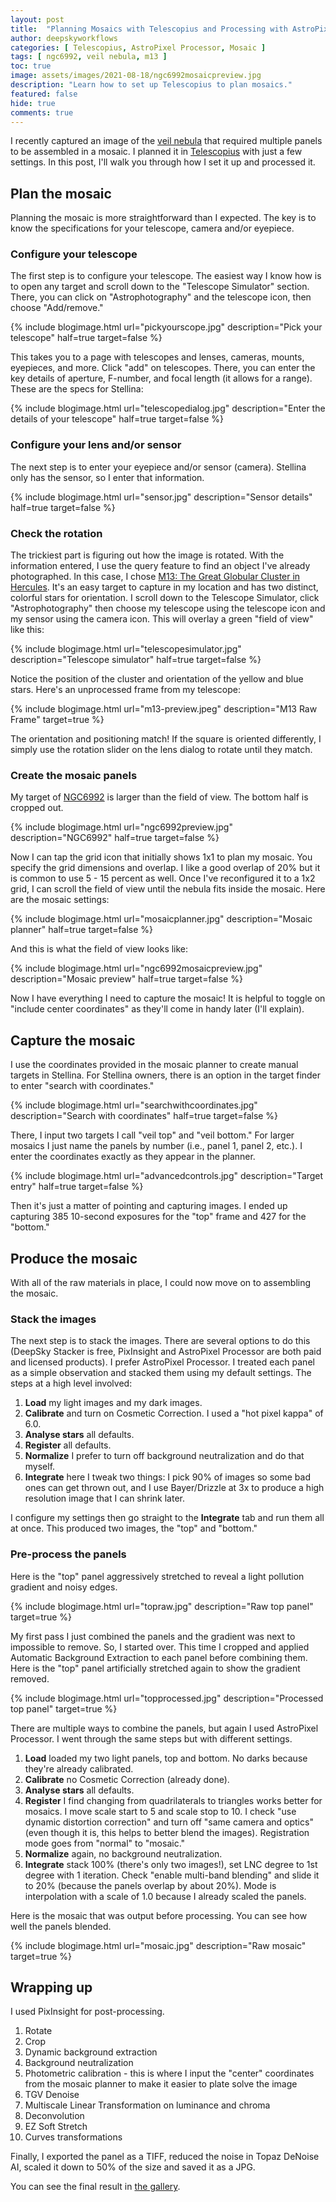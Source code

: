 ```yaml
---
layout: post
title:  "Planning Mosaics with Telescopius and Processing with AstroPixel Processor"
author: deepskyworkflows
categories: [ Telescopius, AstroPixel Processor, Mosaic ]
tags: [ ngc6992, veil nebula, m13 ]
toc: true
image: assets/images/2021-08-18/ngc6992mosaicpreview.jpg
description: "Learn how to set up Telescopius to plan mosaics."
featured: false
hide: true
comments: true
---
```


I recently captured an image of the [veil nebula](/gallery/ngc6992-veil-nebula) that required multiple panels to be assembled in a mosaic. I planned it in [Telescopius](https://telescopius.com) with just a few settings. In this post, I'll walk you through how I set it up and processed it.

## Plan the mosaic

Planning the mosaic is more straightforward than I expected. The key is to know the specifications for your telescope, camera and/or eyepiece.

### Configure your telescope

The first step is to configure your telescope. The easiest way I know how is to open any target and scroll down to the "Telescope Simulator" section. There, you can click on "Astrophotography" and the telescope icon, then choose "Add/remove."

{% include blogimage.html url="pickyourscope.jpg" description="Pick your telescope" half=true target=false %}

This takes you to a page with telescopes and lenses, cameras, mounts, eyepieces, and more. Click "add" on telescopes. There, you can enter the key details of aperture, F-number, and focal length (it allows for a range). These are the specs for Stellina:

{% include blogimage.html url="telescopedialog.jpg" description="Enter the details of your telescope" half=true target=false %}

### Configure your lens and/or sensor

The next step is to enter your eyepiece and/or sensor (camera). Stellina only has the sensor, so I enter that information.

{% include blogimage.html url="sensor.jpg" description="Sensor details" half=true target=false %}

### Check the rotation

The trickiest part is figuring out how the image is rotated. With the information entered, I use the query feature to find an object I've already photographed. In this case, I chose [M13: The Great Globular Cluster in Hercules](/gallery/m13-hercules/). It's an easy target to capture in my location and has two distinct, colorful stars for orientation. I scroll down to the Telescope Simulator, click "Astrophotography" then choose my telescope using the telescope icon and my sensor using the camera icon. This will overlay a green "field of view" like this:

{% include blogimage.html url="telescopesimulator.jpg" description="Telescope simulator" half=true target=false %}

Notice the position of the cluster and orientation of the yellow and blue stars. Here's an unprocessed frame from my telescope:

{% include blogimage.html url="m13-preview.jpeg" description="M13 Raw Frame" target=true %}

The orientation and positioning match! If the square is oriented differently, I simply use the rotation slider on the lens dialog to rotate until they match.

### Create the mosaic panels

My target of [NGC6992](/gallery/ngc6992-veil-nebula/) is larger than the field of view. The bottom half is cropped out.

{% include blogimage.html url="ngc6992preview.jpg" description="NGC6992" half=true target=false %} 

Now I can tap the grid icon that initially shows 1x1 to plan my mosaic. You specify the grid dimensions and overlap. I like a good overlap of 20% but it is common to use 5 - 15 percent as well. Once I've reconfigured it to a 1x2 grid, I can scroll the field of view until the nebula fits inside the mosaic. Here are the mosaic settings:

{% include blogimage.html url="mosaicplanner.jpg" description="Mosaic planner" half=true target=false %}

And this is what the field of view looks like:

{% include blogimage.html url="ngc6992mosaicpreview.jpg" description="Mosaic preview" half=true target=false %}

Now I have everything I need to capture the mosaic! It is helpful to toggle on "include center coordinates" as they'll come in handy later (I'll explain).

## Capture the mosaic

I use the coordinates provided in the mosaic planner to create manual targets in Stellina. For Stellina owners, there is an option in the target finder to enter "search with coordinates." 

{% include blogimage.html url="searchwithcoordinates.jpg" description="Search with coordinates" half=true target=false %}

There, I input two targets I call "veil top" and "veil bottom." For larger mosaics I just name the panels by number (i.e., panel 1, panel 2, etc.). I enter the coordinates exactly as they appear in the planner.

{% include blogimage.html url="advancedcontrols.jpg" description="Target entry" half=true target=false %}

Then it's just a matter of pointing and capturing images. I ended up capturing 385 10-second exposures for the "top" frame and 427 for the "bottom."

## Produce the mosaic

With all of the raw materials in place, I could now move on to assembling the mosaic.

### Stack the images

The next step is to stack the images. There are several options to do this (DeepSky Stacker is free, PixInsight and AstroPixel Processor are both paid and licensed products). I prefer AstroPixel Processor. I treated each panel as a simple observation and stacked them using my default settings. The steps at a high level involved:

1. **Load** my light images and my dark images.
2. **Calibrate** and turn on Cosmetic Correction. I used a "hot pixel kappa" of 6.0.
3. **Analyse stars** all defaults.
4. **Register** all defaults.
5. **Normalize** I prefer to turn off background neutralization and do that myself.
6. **Integrate** here I tweak two things: I pick 90% of images so some bad ones can get thrown out, and I use Bayer/Drizzle at 3x to produce a high resolution image that I can shrink later.

I configure my settings then go straight to the **Integrate** tab and run them all at once. This produced two images, the "top" and "bottom." 

### Pre-process the panels 

Here is the "top" panel aggressively stretched to reveal a light pollution gradient and noisy edges. 

{% include blogimage.html url="topraw.jpg" description="Raw top panel" target=true %}

My first pass I just combined the panels and the gradient was next to impossible to remove. So, I started over. This time I cropped and applied Automatic Background Extraction to each panel before combining them. Here is the "top" panel artificially stretched again to show the gradient removed.

{% include blogimage.html url="topprocessed.jpg" description="Processed top panel" target=true %}

There are multiple ways to combine the panels, but again I used AstroPixel Processor. I went through the same steps but with different settings.

1. **Load** loaded my two light panels, top and bottom. No darks because they're already calibrated.
2. **Calibrate** no Cosmetic Correction (already done).
3. **Analyse stars** all defaults.
4. **Register** I find changing from quadrilaterals to triangles works better for mosaics. I move scale start to 5 and scale stop to 10. I check "use dynamic distortion correction" and turn off "same camera and optics" (even though it is, this helps to better blend the images). Registration mode goes from "normal" to "mosaic." 
5. **Normalize** again, no background neutralization.
6. **Integrate** stack 100% (there's only two images!), set LNC degree to 1st degree with 1 iteration. Check "enable multi-band blending" and slide it to 20% (because the panels overlap by about 20%). Mode is interpolation with a scale of 1.0 because I already scaled the panels.

Here is the mosaic that was output before processing. You can see how well the panels blended.

{% include blogimage.html url="mosaic.jpg" description="Raw mosaic" target=true %}

## Wrapping up

I used PixInsight for post-processing.

1. Rotate
2. Crop
3. Dynamic background extraction
4. Background neutralization
5. Photometric calibration - this is where I input the "center" coordinates from the mosaic planner to make it easier to plate solve the image
6. TGV Denoise
7. Multiscale Linear Transformation on luminance and chroma
8. Deconvolution
9. EZ Soft Stretch
10. Curves transformations

Finally, I exported the panel as a TIFF, reduced the noise in Topaz DeNoise AI, scaled it down to 50% of the size and saved it as a JPG. 

You can see the final result in [the gallery](/gallery/ngc6992-veilnebula).
